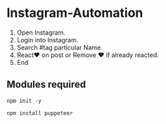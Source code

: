 # Instagram-Automation

1. Open Instagram.
2. Login into Instagram.
3. Search #tag particular Name.
4. React❤️ on post or Remove ❤️ if already reacted.
5. End

## Modules required
```
npm init -y
```
```
npm install puppeteer
```
